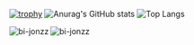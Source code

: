 
[![trophy](https://github-profile-trophy.vercel.app/?username=bi-jonzz)](https://github.com/ryo-ma/github-profile-trophy)
![Anurag's GitHub stats](https://github-readme-stats.vercel.app/api?username=bi-jonzz&show_icons=true)
![Top Langs](https://github-readme-stats.vercel.app/api/top-langs/?username=bi-jonzz)
<p><img align="left" src="https://github-readme-stats.vercel.app/api/top-langs?username=bi-jonzz&show_icons=true&locale=en&layout=compact" alt="bi-jonzz" /></p>
<p><img align="center" src="https://github-readme-streak-stats.herokuapp.com/?user=bi-jonzz&" alt="bi-jonzz" /></p>
<!--
**bi-jonzz/bi-jonzz** is a ✨ _special_ ✨ repository because its `README.md` (this file) appears on your GitHub profile.

Here are some ideas to get you started:

- 🔭 I’m currently working on ...
- 🌱 I’m currently learning ...
- 👯 I’m looking to collaborate on ...
- 🤔 I’m looking for help with ...
- 💬 Ask me about ...
- 📫 How to reach me: ...
- 😄 Pronouns: ...
- ⚡ Fun fact: ...
-->
